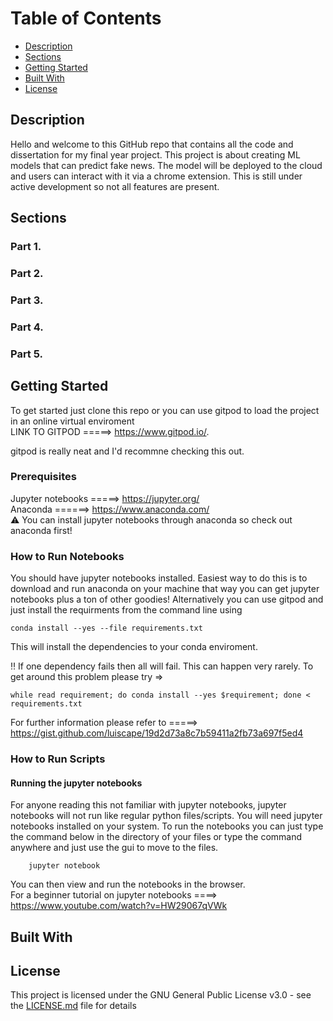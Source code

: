 # Table of Contents
* [Description](#description)
* [Sections](#sections)
* [Getting Started](#getting-started)
* [Built With](#built-with)
* [License](#license)

## Description
Hello and welcome to this GitHub repo that contains all the code and dissertation for my final year project. This project is about creating ML models that can predict fake news. The model will be deployed to the cloud and users can interact with it via a chrome extension. This is still under active development so not all features are present.


## Sections

### Part 1. 

### Part 2. 

### Part 3. 

### Part 4. 

### Part 5. 


## Getting Started

To get started just clone this repo or you can use gitpod to load the project in an online virtual enviroment</br>
LINK TO GITPOD =====> https://www.gitpod.io/.

gitpod is really neat and I'd recommne checking this out.

### Prerequisites

Jupyter notebooks =====> https://jupyter.org/ </br>
Anaconda ======> https://www.anaconda.com/ </br>
:warning: You can install jupyter notebooks through anaconda so check out anaconda first!

### How to Run Notebooks
You should have jupyter notebooks installed. Easiest way to do this is to download and run anaconda on your machine that way you can get jupyter notebooks plus a ton of other goodies! Alternatively you can use gitpod and just install the requirments from the command line using

    conda install --yes --file requirements.txt

This will install the dependencies to your conda enviroment. </br>

:bangbang: If one dependency fails then all will fail. This can happen very rarely. To get around this problem please try =>

    while read requirement; do conda install --yes $requirement; done < requirements.txt
  
For further information please refer to =====> https://gist.github.com/luiscape/19d2d73a8c7b59411a2fb73a697f5ed4 


### How to Run Scripts


#### Running the jupyter notebooks
For anyone reading this not familiar with jupyter notebooks, jupyter notebooks will not run like regular python files/scripts. You will need jupyter notebooks installed on your system. To run the notebooks you can just type the command below in the directory of your files or type the command anywhere and just use the gui to move to the files.
        
        jupyter notebook 
        
You can then view and run the notebooks in the browser. </br>
For a beginner tutorial on jupyter notebooks ====> https://www.youtube.com/watch?v=HW29067qVWk


## Built With



## License

This project is licensed under the GNU General Public License v3.0 - see the [LICENSE.md](LICENSE) file for details
